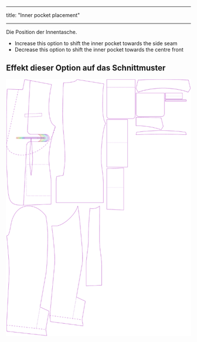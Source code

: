 - - -
title: "Inner pocket placement"
- - -

Die Position der Innentasche.

- Increase this option to shift the inner pocket towards the side seam
- Decrease this option to shift the inner pocket towards the centre front

## Effekt dieser Option auf das Schnittmuster

![Dieses Bild zeigt den Effekt dieser Variable, indem es unterschiedliche Masse dieser Variable überlagert darstellt](jaeger_innerpocketplacement_sample.svg "Effekt dieser Variable auf das Schnittmuster")
